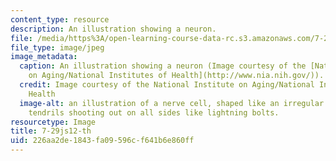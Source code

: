 ```yaml
---
content_type: resource
description: An illustration showing a neuron.
file: /media/https%3A/open-learning-course-data-rc.s3.amazonaws.com/7-29j-cellular-neurobiology-spring-2012/226aa2de1843fa09596cf641b6e860ff_7-29js12-th.jpg
file_type: image/jpeg
image_metadata:
  caption: An illustration showing a neuron (Image courtesy of the [National Institute
    on Aging/National Institutes of Health](http://www.nia.nih.gov/)).
  credit: Image courtesy of the National Institute on Aging/National Institutes of
    Health
  image-alt: an illustration of a nerve cell, shaped like an irregular circle with
    tendrils shooting out on all sides like lightning bolts.
resourcetype: Image
title: 7-29js12-th
uid: 226aa2de-1843-fa09-596c-f641b6e860ff
---
```

